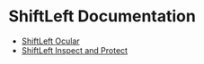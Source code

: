 # ShiftLeft Documentation

* [ShiftLeft Ocular](https://shiftleft.gitbook.io/ocular/)
* [ShiftLeft Inspect and Protect](getting-started/quick-start.md)
